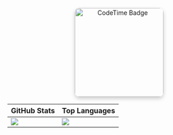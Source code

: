 <div align="center">
<a href="https://codetime.dev" target="_blank">
 <img 
  src="https://img.shields.io/endpoint?style=plastic&color=539D64&url=https%3A%2F%2Fapi.codetime.dev%2Fv3%2Fusers%2Fshield%3Fuid%3D33541" 
  alt="CodeTime Badge" 
  style="border-radius: 10px; box-shadow: 0 4px 10px rgba(0,0,0,0.2); width: 200px; height: auto;"
  />
</a>
  
| GitHub Stats | Top Languages |
|--------------|---------------|
| ![](https://github-readme-stats.vercel.app/api?username=lanshi47&theme=vue&count_private=true) | ![](https://github-readme-stats.vercel.app/api/top-langs/?username=lanshi47&theme=vue) |


</div>
